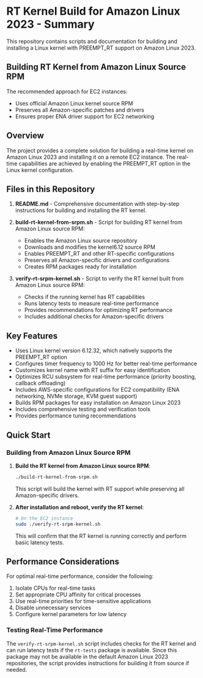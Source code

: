 # RT Kernel Build for Amazon Linux 2023 - Summary

This repository contains scripts and documentation for building and installing a Linux kernel with PREEMPT_RT support on Amazon Linux 2023.

## Building RT Kernel from Amazon Linux Source RPM

The recommended approach for EC2 instances:
- Uses official Amazon Linux kernel source RPM
- Preserves all Amazon-specific patches and drivers
- Ensures proper ENA driver support for EC2 networking

## Overview

The project provides a complete solution for building a real-time kernel on Amazon Linux 2023 and installing it on a remote EC2 instance. The real-time capabilities are achieved by enabling the PREEMPT_RT option in the Linux kernel configuration.

## Files in this Repository

1. **README.md** - Comprehensive documentation with step-by-step instructions for building and installing the RT kernel.

2. **build-rt-kernel-from-srpm.sh** - Script for building RT kernel from Amazon Linux source RPM:
   - Enables the Amazon Linux source repository
   - Downloads and modifies the kernel6.12 source RPM
   - Enables PREEMPT_RT and other RT-specific configurations
   - Preserves all Amazon-specific drivers and configurations
   - Creates RPM packages ready for installation

3. **verify-rt-srpm-kernel.sh** - Script to verify the RT kernel built from Amazon Linux source RPM:
   - Checks if the running kernel has RT capabilities
   - Runs latency tests to measure real-time performance
   - Provides recommendations for optimizing RT performance
   - Includes additional checks for Amazon-specific drivers

## Key Features

- Uses Linux kernel version 6.12.32, which natively supports the PREEMPT_RT option
- Configures timer frequency to 1000 Hz for better real-time performance
- Customizes kernel name with RT suffix for easy identification
- Optimizes RCU subsystem for real-time performance (priority boosting, callback offloading)
- Includes AWS-specific configurations for EC2 compatibility (ENA networking, NVMe storage, KVM guest support)
- Builds RPM packages for easy installation on Amazon Linux 2023
- Includes comprehensive testing and verification tools
- Provides performance tuning recommendations

## Quick Start

### Building from Amazon Linux Source RPM

1. **Build the RT kernel from Amazon Linux source RPM**:
   ```bash
   ./build-rt-kernel-from-srpm.sh
   ```
   
   This script will build the kernel with RT support while preserving all Amazon-specific drivers.

2. **After installation and reboot, verify the RT kernel**:
   ```bash
   # On the EC2 instance
   sudo ./verify-rt-srpm-kernel.sh
   ```

   This will confirm that the RT kernel is running correctly and perform basic latency tests.

## Performance Considerations

For optimal real-time performance, consider the following:

1. Isolate CPUs for real-time tasks
2. Set appropriate CPU affinity for critical processes
3. Use real-time priorities for time-sensitive applications
4. Disable unnecessary services
5. Configure kernel parameters for low latency

### Testing Real-Time Performance

The `verify-rt-srpm-kernel.sh` script includes checks for the RT kernel and can run latency tests if the `rt-tests` package is available. Since this package may not be available in the default Amazon Linux 2023 repositories, the script provides instructions for building it from source if needed.
